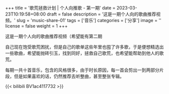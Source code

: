 +++
title = '歌荒拯救计划 | 个人向推歌 - 第一期'
date = 2023-03-23T10:19:58+08:00
draft = false
description = '这是一期个人向的歌曲推荐视频。'
slug = 'music-share-01'
tags = ['音乐']
categories = ['分享']
image = ''
license = false
weight = 1
+++

这是一期个人向的歌曲推荐视频（希望能有第二期

自己现在饱受歌荒困扰，但是自己的歌单这些年里也囤了许多歌，于是便想精选出一些歌曲，希望能抛砖引玉，找到同好，拯救自己歌荒，也希望能帮助到他人的歌荒。

每期一共十首音乐，包含的风格很多，由于时长原因，每一首会剪出一到两部分片段，但是如果喜欢的话，仍然推荐去听整曲，甚至整张专辑。

{{< bilibili BV1ac4117732 >}}